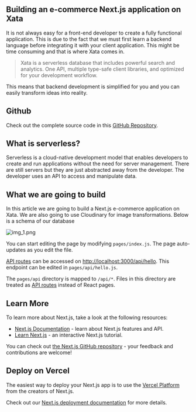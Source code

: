## Building an e-commerce Next.js application on Xata 
It is not always easy for a front-end developer to create a fully functional application. This is due to the fact that we must first learn a backend language before integrating it with your client application. This might be time consuming and that is where Xata comes in. 

>Xata is a serverless database that includes powerful search and analytics. One API, multiple type-safe client libraries, and optimized for your development workflow.

This means that backend development is simplified for you and you can easily transform ideas into reality.

## Github

Check out the complete source code in this  [GitHub Repository](https://res.cloudinary.com/bowenivan/image/upload/c_scale,h_500,w_500/v1669032197/bowen-uploads/herbeauty_db_schema_jdm4s0.png).

## What is serverless?
Serverless is a cloud-native development model that enables developers to create and run applications without the need for server management. There are still servers but they are just abstracted away from the developer. The developer uses an API to access and manipulate data.

## What we are going to build
In this article we are going to build a Next.js e-commerce application on Xata. We are also going to use Cloudinary for image transformations. Below is a schema of our database


![img_1.png](https://res.cloudinary.com/bowenivan/image/upload/v1669032197/bowen-uploads/herbeauty_db_schema_jdm4s0.png)

You can start editing the page by modifying `pages/index.js`. The page auto-updates as you edit the file.

[API routes](https://nextjs.org/docs/api-routes/introduction) can be accessed on [http://localhost:3000/api/hello](http://localhost:3000/api/hello). This endpoint can be edited in `pages/api/hello.js`.

The `pages/api` directory is mapped to `/api/*`. Files in this directory are treated as [API routes](https://nextjs.org/docs/api-routes/introduction) instead of React pages.

## Learn More

To learn more about Next.js, take a look at the following resources:

- [Next.js Documentation](https://nextjs.org/docs) - learn about Next.js features and API.
- [Learn Next.js](https://nextjs.org/learn) - an interactive Next.js tutorial.

You can check out [the Next.js GitHub repository](https://github.com/vercel/next.js/) - your feedback and contributions are welcome!

## Deploy on Vercel

The easiest way to deploy your Next.js app is to use the [Vercel Platform](https://vercel.com/new?utm_medium=default-template&filter=next.js&utm_source=create-next-app&utm_campaign=create-next-app-readme) from the creators of Next.js.

Check out our [Next.js deployment documentation](https://nextjs.org/docs/deployment) for more details.
